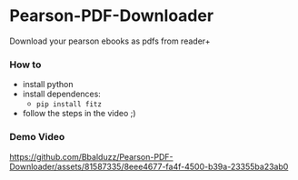 # Pearson-PDF-Downloader
Download your pearson ebooks as pdfs from reader+

### How to
- install python
- install dependences:
  - `pip install fitz`
- follow the steps in the video ;)

### Demo Video
https://github.com/Bbalduzz/Pearson-PDF-Downloader/assets/81587335/8eee4677-fa4f-4500-b39a-23355ba23ab0
